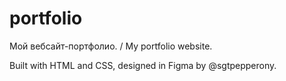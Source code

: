 # portfolio
Мой вебсайт-портфолио. / My portfolio website.

Built with HTML and CSS, designed in Figma by @sgtpepperony.
